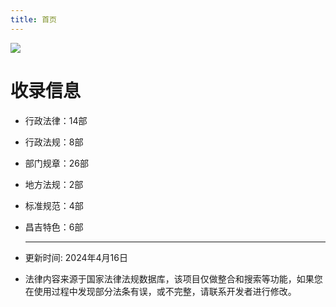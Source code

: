 ```yaml
---
title: 首页
---
```


![](https://img.zhufacai.top/zhifa.png)

# 收录信息

 - 行政法律：14部
 - 行政法规：8部
 - 部门规章：26部
 - 地方法规：2部
 - 标准规范：4部
 - 昌吉特色：6部

   ------

   

- 更新时间: 2024年4月16日 
- 法律内容来源于国家法律法规数据库，该项目仅做整合和搜索等功能，如果您在使用过程中发现部分法条有误，或不完整，请联系开发者进行修改。
